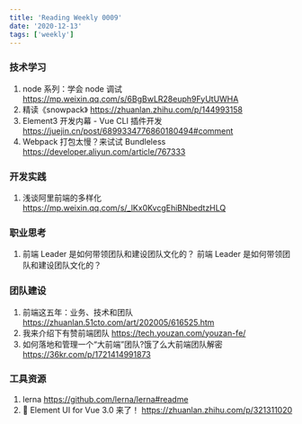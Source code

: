 ```yaml
---
title: 'Reading Weekly 0009'
date: '2020-12-13'
tags: ['weekly']
---
```


### 技术学习

1. node 系列：学会 node 调试 https://mp.weixin.qq.com/s/6BgBwLR28euph9FyUtUWHA
2. 精读《snowpack》 https://zhuanlan.zhihu.com/p/144993158
3. Element3 开发内幕 - Vue CLI 插件开发 https://juejin.cn/post/6899334776860180494#comment
4. Webpack 打包太慢？来试试 Bundleless https://developer.aliyun.com/article/767333

### 开发实践

1. 浅谈阿里前端的多样化 https://mp.weixin.qq.com/s/_lKx0KvcgEhiBNbedtzHLQ

### 职业思考

1. 前端 Leader 是如何带领团队和建设团队文化的？ 前端 Leader 是如何带领团队和建设团队文化的？

### 团队建设

1. 前端这五年：业务、技术和团队 https://zhuanlan.51cto.com/art/202005/616525.htm
2. 我来介绍下有赞前端团队 https://tech.youzan.com/youzan-fe/
3. 如何落地和管理一个“大前端”团队?饿了么大前端团队解密 https://36kr.com/p/1721414991873

### 工具资源

1. lerna https://github.com/lerna/lerna#readme
2. 🎉 Element UI for Vue 3.0 来了！ https://zhuanlan.zhihu.com/p/321311020
